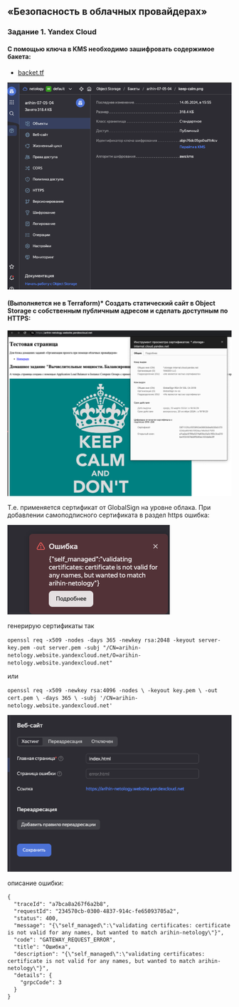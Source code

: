 ## «Безопасность в облачных провайдерах»
### Задание 1. Yandex Cloud

#### С помощью ключа в KMS необходимо зашифровать содержимое бакета:

- [backet.tf](terr/backet.tf) 


![!\[Alt text\](<img/!\[Alt text\](<img/1.png>)>)](<img/1.png>)

#### (Выполняется не в Terraform)* Создать статический сайт в Object Storage c собственным публичным адресом и сделать доступным по HTTPS:



![!\[Alt text\](<img/!\[Alt text\](<img/5.png>)>)](<img/5.png>)


Т.е. применяется сертификат от GlobalSign на уровне облака. При добавлении самоподписного сертификата в раздел https ошибка:

![!\[Alt text\](<img/!\[Alt text\](<img/2.png>)>)](<img/2.png>)

генерирую сертификаты так 


`openssl req -x509 -nodes -days 365 -newkey rsa:2048 -keyout server-key.pem -out server.pem -subj "/CN=arihin-netology.website.yandexcloud.net/O=arihin-netology.website.yandexcloud.net" `

или

`openssl req -x509 -newkey rsa:4096 -nodes \
  -keyout key.pem \
  -out cert.pem \
  -days 365 \
  -subj '/CN=arihin-netology.website.yandexcloud.net' `


![!\[Alt text\](<img/!\[Alt text\](<img/4.png>)>)](<img/4.png>)


описание ошибки:

```
{
  "traceId": "a7bca8a267f6a2b8",
  "requestId": "234570cb-0300-4837-914c-fe65093705a2",
  "status": 400,
  "message": "{\"self_managed\":\"validating certificates: certificate is not valid for any names, but wanted to match arihin-netology\"}",
  "code": "GATEWAY_REQUEST_ERROR",
  "title": "Ошибка",
  "description": "{\"self_managed\":\"validating certificates: certificate is not valid for any names, but wanted to match arihin-netology\"}",
  "details": {
    "grpcCode": 3
  }
}
```
